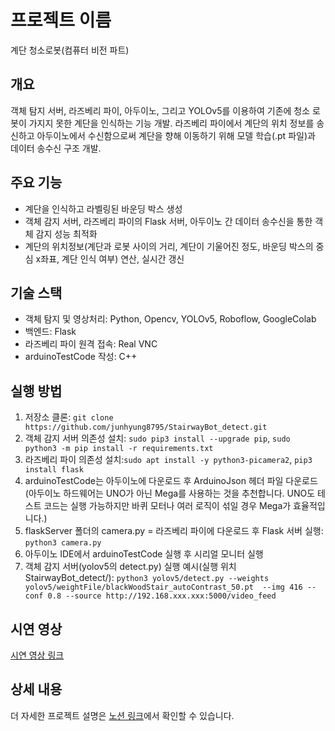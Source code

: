 # 프로젝트 이름
계단 청소로봇(컴퓨터 비전 파트)

## 개요
객체 탐지 서버, 라즈베리 파이, 아두이노, 그리고 YOLOv5를 이용하여 기존에 청소 로봇이 가지지 못한 계단을 인식하는 기능 개발. 라즈베리 파이에서 계단의 위치 정보를 송신하고 아두이노에서 수신함으로써 계단을 향해 이동하기 위해 모델 학습(.pt 파일)과 데이터 송수신 구조 개발.

## 주요 기능
- 계단을 인식하고 라벨링된 바운딩 박스 생성
- 객체 감지 서버, 라즈베리 파이의 Flask 서버, 아두이노 간 데이터 송수신을 통한 객체 감지 성능 최적화
- 계단의 위치정보(계단과 로봇 사이의 거리, 계단이 기울어진 정도, 바운딩 박스의 중심 x좌표, 계단 인식 여부) 연산, 실시간 갱신

## 기술 스택
- 객체 탐지 및 영상처리: Python, Opencv, YOLOv5, Roboflow, GoogleColab
- 백엔드: Flask
- 라즈베리 파이 원격 접속: Real VNC
- arduinoTestCode 작성: C++


## 실행 방법
1. 저장소 클론: `git clone https://github.com/junhyung8795/StairwayBot_detect.git`
2. 객체 감지 서버 의존성 설치: `sudo pip3 install --upgrade pip`, `sudo python3 -m pip install -r requirements.txt`
3. 라즈베리 파이 의존성 설치:`sudo apt install -y python3-picamera2`, `pip3 install flask`
4. arduinoTestCode는 아두이노에 다운로드 후 ArduinoJson 헤더 파일 다운로드(아두이노 하드웨어는 UNO가 아닌 Mega를 사용하는 것을 추천합니다. UNO도 테스트 코드는 실행 가능하지만 바퀴 모터나 여러 로직이 섞일 경우 Mega가 효율적입니다.)
5. flaskServer 폴더의 camera.py = 라즈베리 파이에 다운로드 후 Flask 서버 실행: `python3 camera.py`
6. 아두이노 IDE에서 arduinoTestCode 실행 후 시리얼 모니터 실행
7. 객체 감지 서버(yolov5의 detect.py) 실행 예시(실행 위치 StairwayBot_detect/): `python3 yolov5/detect.py --weights yolov5/weightFile/blackWoodStair_autoContrast_50.pt  --img 416 --conf 0.8 --source http://192.168.xxx.xxx:5000/video_feed`

## 시연 영상
[시연 영상 링크](https://youtube.com)

## 상세 내용
더 자세한 프로젝트 설명은 [노션 링크](https://www.notion.so/13de84ee7a74802abb67dba4bf2e3be8?pvs=12)에서 확인할 수 있습니다.
